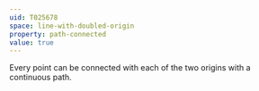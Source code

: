 ```yaml
---
uid: T025678
space: line-with-doubled-origin
property: path-connected
value: true
---
```

Every point can be connected with each of the two origins with a continuous path.

